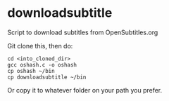 downloadsubtitle
================

Script to download subtitles from OpenSubtitles.org

Git clone this, then do:
```
cd <into_cloned_dir>
gcc oshash.c -o oshash
cp oshash ~/bin
cp downloadsubtitle ~/bin
```

Or copy it to whatever folder on your path you prefer.
